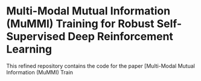 # Multi-Modal Mutual Information (MuMMI) Training for Robust Self-Supervised Deep Reinforcement Learning

This refined repository contains the code for the paper [Multi-Modal Mutual Information (MuMMI) Train